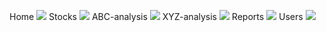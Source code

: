 Home
![](https://github.com/83id2sw/aspnet-mvc-WebInvManagement/blob/master/Images/home_new.png)
Stocks
![](https://github.com/83id2sw/aspnet-mvc-WebInvManagement/blob/master/Images/productionstock_new.png)
ABC-analysis
![](https://github.com/83id2sw/aspnet-mvc-WebInvManagement/blob/master/Images/abc_results.png)
XYZ-analysis
![](https://github.com/83id2sw/aspnet-mvc-WebInvManagement/blob/master/Images/xyz_results.png)
Reports
![](https://github.com/83id2sw/aspnet-mvc-WebInvManagement/blob/master/Images/report_new.png)
Users
![](https://github.com/83id2sw/aspnet-mvc-WebInvManagement/blob/master/Images/users_new.png)
